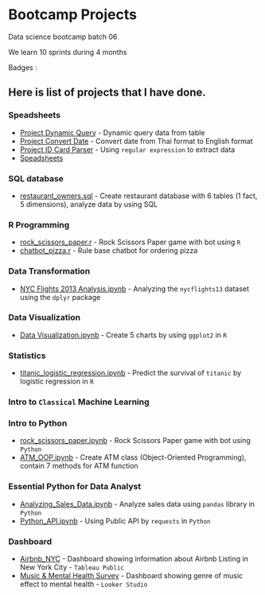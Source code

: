 # Bootcamp Projects

Data science bootcamp batch 06

We learn 10 sprints during 4 months

Badges : 

## Here is list of projects that I have done.

### Speadsheets
- [Project Dynamic Query](https://github.com/Yurokana/bootcamp_projects/blob/9e05f3f23ee41aa34d9ff2c1e18307b4eb09651b/Spreadsheets/Project%20-%20Dynamic%20Query.JPG) - Dynamic query data from table
- [Project Convert Date](https://github.com/Yurokana/bootcamp_projects/blob/9e05f3f23ee41aa34d9ff2c1e18307b4eb09651b/Spreadsheets/Project%20-%20Convert%20Date.JPG) - Convert date from Thai format to English format
- [Project ID Card Parser](https://github.com/Yurokana/bootcamp_projects/blob/9e05f3f23ee41aa34d9ff2c1e18307b4eb09651b/Spreadsheets/Project%20-%20ID%20Card%20Parser.JPG) - Using `regular expression` to extract data
- [Speadsheets](https://docs.google.com/spreadsheets/d/1bcgYvw5kB5TbX4_I0HWNU_zppYLqB-aAER1_xSDeCsc/edit?usp=sharing)
### SQL database
- [restaurant_owners.sql](https://github.com/Yurokana/bootcamp_projects/blob/9e05f3f23ee41aa34d9ff2c1e18307b4eb09651b/SQL%20database/restaurant_owners.sql) - Create restaurant database with 6 tables (1 fact, 5 dimensions), analyze data by using SQL
### R Programming
- [rock_scissors_paper.r](https://github.com/Yurokana/bootcamp_projects/blob/9e05f3f23ee41aa34d9ff2c1e18307b4eb09651b/R%20Programming/rock_scissors_paper.r) - Rock Scissors Paper game with bot using `R`
- [chatbot_pizza.r](https://github.com/Yurokana/bootcamp_projects/blob/9e05f3f23ee41aa34d9ff2c1e18307b4eb09651b/R%20Programming/chatbot_pizza.r) - Rule base chatbot for ordering pizza
### Data Transformation
- [NYC Flights 2013 Analysis.ipynb](https://github.com/Yurokana/bootcamp_projects/blob/9e05f3f23ee41aa34d9ff2c1e18307b4eb09651b/R%20Programming/NYC%20Flights%202013%20Analysis.ipynb) - Analyzing the `nycflights13` dataset using the `dplyr` package
### Data Visualization
- [Data Visualization.ipynb](https://github.com/Yurokana/bootcamp_projects/blob/48747b070ee0cc5b2fde2c9a75b7832d8d4e362f/R%20Programming/Data%20Visualization.ipynb) - Create 5 charts by using `ggplot2` in `R`
### Statistics
- [titanic_logistic_regression.ipynb](https://github.com/Yurokana/bootcamp_projects/blob/146d13528ba228729c2c8fd6fd6d84ad95983e8f/R%20Programming/titanic_logistic_regression.ipynb) - Predict the survival of `titanic` by logistic regression in `R`
### Intro to `Classical` Machine Learning
### Intro to Python
- [rock_scissors_paper.ipynb](https://github.com/Yurokana/bootcamp_projects/blob/9e05f3f23ee41aa34d9ff2c1e18307b4eb09651b/Python/Intro%20to%20Python_Homework1_rock_scissors_paper.ipynb) - Rock Scissors Paper game with bot using `Python`
- [ATM_OOP.ipynb](https://github.com/Yurokana/bootcamp_projects/blob/9e05f3f23ee41aa34d9ff2c1e18307b4eb09651b/Python/Intro%20to%20Python_Homework2_ATM_OOP.ipynb) - Create ATM class (Object-Oriented Programming), contain 7 methods for ATM function
### Essential Python for Data Analyst
- [Analyzing_Sales_Data.ipynb](https://github.com/Yurokana/bootcamp_projects/blob/9e05f3f23ee41aa34d9ff2c1e18307b4eb09651b/Python/Analyzing_Sales_Data.ipynb) - Analyze sales data using `pandas` library in `Python`
- [Python_API.ipynb](https://github.com/Yurokana/bootcamp_projects/blob/12536274b604dd64f9c0ae278018ae9691a42178/Python/Homework_Python_API.ipynb) - Using Public API by `requests` in `Python`
### Dashboard
- [Airbnb_NYC](https://public.tableau.com/views/Airbnb_NYC_16745376831200/Dashboard1?:language=en-US&:display_count=n&:origin=viz_share_link) - Dashboard showing information about Airbnb Listing in New York City - `Tableau Public`
- [Music & Mental Health Survey](https://datastudio.google.com/reporting/8f51a5d3-34a1-4e4b-a0b8-e6ccf61df450) - Dashboard showing genre of music effect to mental health - `Looker Studio`







